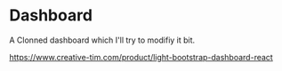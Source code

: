 # Dashboard
A Clonned dashboard which I'll try to modifiy it bit.

https://www.creative-tim.com/product/light-bootstrap-dashboard-react
